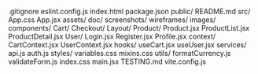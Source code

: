 .gitignore
eslint.config.js
index.html
package.json
public/
README.md
src/
    App.css
    App.jsx
    assets/
        doc/
            screenshots/
            wireframes/
        images/
    components/
        Cart/
            <!--Cart.jsx
            CartItem.jsx
            CartSummary.jsx-->
        Checkout/
            <!--Checkout.jsx
            PaymentForm.jsx
            ShippingForm.jsx-->
        Layout/
            <!--Footer.jsx
            Header.jsx
            Navbar.jsx-->
        Product/
            Product.jsx
            ProductList.jsx
            ProductDetail.jsx
        User/
            Login.jsx
            Register.jsx
            Profile.jsx
    context/
        CartContext.jsx
        UserContext.jsx
    hooks/
        useCart.jsx
        useUser.jsx
    services/
        api.js
        auth.js
    styles/
        variables.css
        mixins.css
    utils/
        formatCurrency.js
        validateForm.js
    index.css
    main.jsx
TESTING.md
vite.config.js